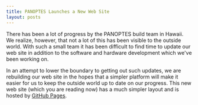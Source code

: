 ```yaml
---
title: PANOPTES Launches a New Web Site
layout: posts
---
```


There has been a lot of progress by the PANOPTES build team in Hawaii.  We realize, however, that not a lot of this has been visible to the outside world.  With such a small team it has been difficult to find time to update our web site in addition to the software and hardware development which we've been working on.

In an attempt to lower the boundary to getting out such updates, we are rebuilding our web site in the hopes that a simpler platform will make it easier for us to keep the outside world up to date on our progress.  This new web site (which you are reading now) has a much simpler layout and is hosted by [GitHub Pages](https://help.github.com/articles/what-are-github-pages/).

